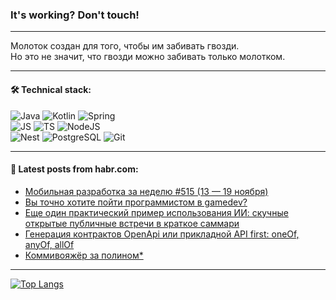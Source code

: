 ### It's working? Don't touch!

---
Молоток создан для того, чтобы им забивать гвозди. <br>
Но это не значит, что гвозди можно забивать только молотком.

---

#### 🛠️ Technical stack:

![Java](https://img.shields.io/badge/Java-informational?logo=Oracle&style=flat&logoColor=white&color=FF4500)
![Kotlin](https://img.shields.io/badge/Kotlin-informational?logo=Kotlin&style=flat&logoColor=white&color=774D97)
![Spring](https://img.shields.io/badge/SpringBoot-informational?logo=SpringBoot&style=flat&logoColor=white&color=6DB33F) <br>
![JS](https://img.shields.io/badge/JS-informational?logo=javaScript&style=flat&logoColor=black&color=F7Df1E)
![TS](https://img.shields.io/badge/TypeScript-informational?logo=typeScript&style=flat&logoColor=black&color=0667A8)
![NodeJS](https://img.shields.io/badge/NodeJS-informational?logo=node.js&style=flat&logoColor=white&color=70A760) <br>
![Nest](https://img.shields.io/badge/NestJS-informational?logo=NestJS&style=flat&logoColor=white&color=E0234E)
![PostgreSQL](https://img.shields.io/badge/PostgreSQL-informational?logo=PostgreSQL&style=flat&logoColor=white&color=DAA520)
![Git](https://img.shields.io/badge/Git-informational?logo=git&style=flat&logoColor=white&color=778899)

___

#### 💬 Latest posts from habr.com:

<!-- BLOG-POST-LIST:START -->
- [Мобильная разработка за неделю #515 &lpar;13 — 19 ноября&rpar;](https://habr.com/ru/companies/productivity_inside/articles/774984/?utm_source=habrahabr&utm_medium=rss&utm_campaign=774984)
- [Вы точно хотите пойти программистом в gamedev?](https://habr.com/ru/articles/774972/?utm_source=habrahabr&utm_medium=rss&utm_campaign=774972)
- [Еще один практический пример использования ИИ: скучные открытые публичные встречи в краткое саммари](https://habr.com/ru/articles/774944/?utm_source=habrahabr&utm_medium=rss&utm_campaign=774944)
- [Генерация контрактов OpenApi или прикладной API first: oneOf, anyOf, allOf](https://habr.com/ru/articles/774928/?utm_source=habrahabr&utm_medium=rss&utm_campaign=774928)
- [Коммивояжёр за полином*](https://habr.com/ru/articles/774754/?utm_source=habrahabr&utm_medium=rss&utm_campaign=774754)
<!-- BLOG-POST-LIST:END -->

---
[![Top Langs](https://github-readme-stats-git-master-advtsetting-gmailcom.vercel.app/api/top-langs/?username=zloylis&langs_count=10&hide_title=false&title_color=e6edf3&size_weight=0.5&count_weight=0.5&layout=compact&hide_border=true&theme=dracula)](https://github.com/zloylis)

<!-- ![GitHub stats](https://github-readme-stats-git-master-advtsetting-gmailcom.vercel.app/api?username=zloylis&show_icons=true&hide_border=true&theme=dracula&hide_title=true&include_all_commits=true&count_private=true&hide=contribs&hide_rank=true) -->
